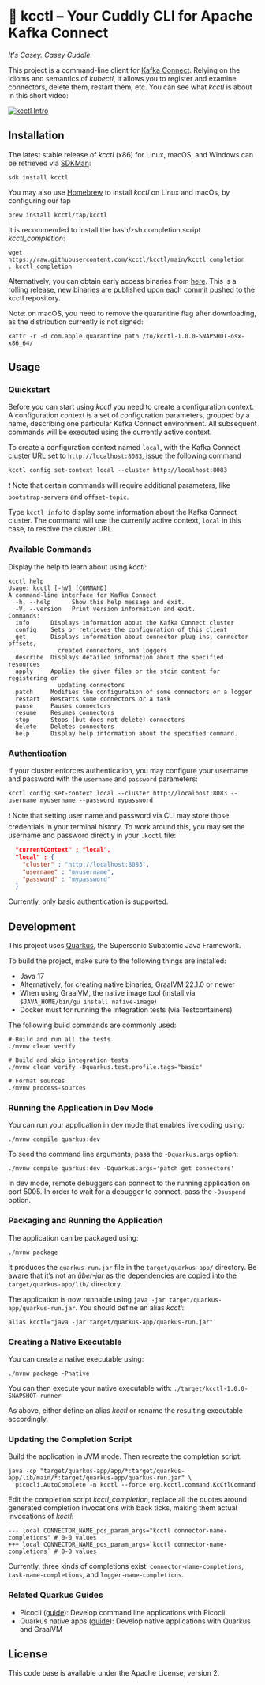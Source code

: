 # 🧸 kcctl – Your Cuddly CLI for Apache Kafka Connect

_It's Casey. Casey Cuddle._

This project is a command-line client for [Kafka Connect](https://kafka.apache.org/documentation/#connect).
Relying on the idioms and semantics of _kubectl_,
it allows you to register and examine connectors, delete them, restart them, etc.
You can see what _kcctl_ is about in this short video:

[![kcctl Intro](https://img.youtube.com/vi/F9bUsM1ZwKk/0.jpg)](https://www.youtube.com/watch?v=F9bUsM1ZwKk)

## Installation

The latest stable release of _kcctl_ (x86) for Linux, macOS, and Windows can be retrieved via [SDKMan](https://sdkman.io/sdks#kcctl):

```shell script
sdk install kcctl
```

You may also use [Homebrew](https://brew.sh/) to install _kcctl_ on Linux and macOs, by configuring our tap

```shell script
brew install kcctl/tap/kcctl
```

It is recommended to install the bash/zsh completion script _kcctl_completion_:

```shell script
wget https://raw.githubusercontent.com/kcctl/kcctl/main/kcctl_completion
. kcctl_completion
```

Alternatively, you can obtain early access binaries from [here](https://github.com/kcctl/kcctl/releases).
This is a rolling release, new binaries are published upon each commit pushed to the kcctl repository.

Note: on macOS, you need to remove the quarantine flag after downloading, as the distribution currently is not signed:

```shell script
xattr -r -d com.apple.quarantine path /to/kcctl-1.0.0-SNAPSHOT-osx-x86_64/
```

## Usage

### Quickstart

Before you can start using _kcctl_ you need to create a configuration context.
A configuration context is a set of configuration parameters, grouped
by a name, describing one particular Kafka Connect environment.
All subsequent commands will be executed using the currently active context.

To create a configuration context named `local`, with the Kafka Connect cluster URL set to
`http://localhost:8083`, issue the following command

```shell script
kcctl config set-context local --cluster http://localhost:8083
```

:exclamation: Note that certain commands will require additional parameters, like `bootstrap-servers` and
`offset-topic`.

Type `kcctl info` to display some information about the Kafka Connect cluster.
The command will use the currently active context, `local` in this case, to
resolve the cluster URL.

### Available Commands

Display the help to learn about using _kcctl_:

```shell script
kcctl help
Usage: kcctl [-hV] [COMMAND]
A command-line interface for Kafka Connect
  -h, --help      Show this help message and exit.
  -V, --version   Print version information and exit.
Commands:
  info      Displays information about the Kafka Connect cluster
  config    Sets or retrieves the configuration of this client
  get       Displays information about connector plug-ins, connector offsets,
              created connectors, and loggers
  describe  Displays detailed information about the specified resources
  apply     Applies the given files or the stdin content for registering or
              updating connectors
  patch     Modifies the configuration of some connectors or a logger
  restart   Restarts some connectors or a task
  pause     Pauses connectors
  resume    Resumes connectors
  stop      Stops (but does not delete) connectors
  delete    Deletes connectors
  help      Display help information about the specified command.
```

### Authentication

If your cluster enforces authentication, you may configure your username and password with the `username` and `password` parameters:

```shell script
kcctl config set-context local --cluster http://localhost:8083 --username myusername --password mypassword
```

:exclamation: Note that setting user name and password via CLI may store those credentials in your terminal history. To work around this, you may set the username and password directly in your `.kcctl` file:

```json
  "currentContext" : "local",
  "local" : {
    "cluster" : "http://localhost:8083",
    "username" : "myusername",
    "password" : "mypassword"
  }
```

Currently, only basic authentication is supported.

## Development

This project uses [Quarkus](https://quarkus.io/), the Supersonic Subatomic Java Framework.

To build the project, make sure to the following things are installed:

* Java 17
* Alternatively, for creating native binaries, GraalVM 22.1.0 or newer
* When using GraalVM, the native image tool (install via `$JAVA_HOME/bin/gu install native-image`)
* Docker must for running the integration tests (via Testcontainers)

The following build commands are commonly used:

```shell script
# Build and run all the tests
./mvnw clean verify

# Build and skip integration tests
./mvnw clean verify -Dquarkus.test.profile.tags="basic"

# Format sources
./mvnw process-sources
```

### Running the Application in Dev Mode

You can run your application in dev mode that enables live coding using:

```shell script
./mvnw compile quarkus:dev
```

To seed the command line arguments, pass the `-Dquarkus.args` option:

```shell script
./mvnw compile quarkus:dev -Dquarkus.args='patch get connectors'
```

In dev mode, remote debuggers can connect to the running application on port 5005.
In order to wait for a debugger to connect, pass the `-Dsuspend` option.

### Packaging and Running the Application

The application can be packaged using:

```shell script
./mvnw package
```

It produces the `quarkus-run.jar` file in the `target/quarkus-app/` directory.
Be aware that it’s not an _über-jar_ as the dependencies are copied into the `target/quarkus-app/lib/` directory.

The application is now runnable using `java -jar target/quarkus-app/quarkus-run.jar`.
You should define an alias _kcctl_:

```shell script
alias kcctl="java -jar target/quarkus-app/quarkus-run.jar"
```

### Creating a Native Executable

You can create a native executable using:

```shell script
./mvnw package -Pnative
```

You can then execute your native executable with: `./target/kcctl-1.0.0-SNAPSHOT-runner`

As above, either define an alias _kcctl_ or rename the resulting executable accordingly.

### Updating the Completion Script

Build the application in JVM mode.
Then recreate the completion script:

```shell script
java -cp "target/quarkus-app/app/*:target/quarkus-app/lib/main/*:target/quarkus-app/quarkus-run.jar" \
  picocli.AutoComplete -n kcctl --force org.kcctl.command.KcCtlCommand
```

Edit the completion script _kcctl\_completion_, replace all the quotes around generated completion invocations with back ticks, making them actual invocations of _kcctl_:

```shell script
--- local CONNECTOR_NAME_pos_param_args="kcctl connector-name-completions" # 0-0 values
+++ local CONNECTOR_NAME_pos_param_args=`kcctl connector-name-completions` # 0-0 values
```

Currently, three kinds of completions exist: `connector-name-completions`, `task-name-completions`, and `logger-name-completions`.

### Related Quarkus Guides

- Picocli ([guide](https://quarkus.io/guides/picocli)): Develop command line applications with Picocli
- Quarkus native apps ([guide](https://quarkus.io/guides/maven-tooling.html)): Develop native applications with Quarkus and GraalVM

## License

This code base is available under the Apache License, version 2.
